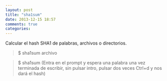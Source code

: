 ```yaml
---
layout: post
title: "sha1sum"
date: 2013-12-15 18:57
comments: true
categories: 
---
```

Calcular el hash SHA1 de palabras, archivos o directorios.

>$ sha1sum archivo

>$ sha1sum (Entra en el prompt y espera una palabra una vez terminada de escribir, sin pulsar intro, pulsar dos veces Ctrl+d y nos dará el hash)

